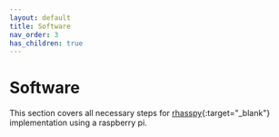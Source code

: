 ```yaml
---
layout: default
title: Software
nav_order: 3
has_children: true
---
```

# Software
This section covers all necessary steps for [rhasspy](https://rhasspy.readthedocs.io/en/latest/){:target="_blank"} implementation using a raspberry pi.